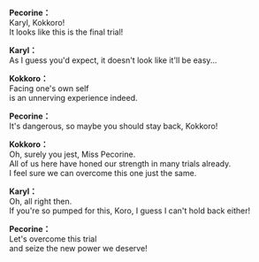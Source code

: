 # 

  
**Pecorine：**  
Karyl, Kokkoro!  
It looks like this is the final trial!  
  
**Karyl：**  
As I guess you'd expect, it doesn't look like it'll be easy...  
  
**Kokkoro：**  
Facing one's own self  
 is an unnerving experience indeed.  
  
**Pecorine：**  
It's dangerous, so maybe you should stay back, Kokkoro!  
  
**Kokkoro：**  
Oh, surely you jest, Miss Pecorine.  
All of us here have honed our strength in many trials already.  
I feel sure we can overcome this one just the same.  
  
**Karyl：**  
Oh, all right then.  
If you're so pumped for this, Koro, I guess I can't hold back either!  
  
**Pecorine：**  
Let's overcome this trial  
 and seize the new power we deserve!  
